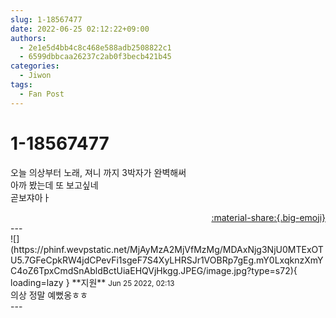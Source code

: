 ```yaml
---
slug: 1-18567477
date: 2022-06-25 02:12:22+09:00
authors:
  - 2e1e5d4bb4c8c468e588adb2508822c1
  - 6599dbbcaa26237c2ab0f3becb421b45
categories:
  - Jiwon
tags:
  - Fan Post
---
```


# 1-18567477

<div class="post-container" markdown="1">
<div class="content-container md-sidebar__scrollwrap" markdown="1">

오늘 의상부터 노래, 져니 까지 3박자가 완벽해써<br>아까 봤는데 또 보고싶네 <br>곧보쟈아ㅏ

</div>
</div>

<div style="text-align: right;" markdown="1">
<a href="https://weverse.io/fromis9/fanpost/1-18567477" style="text-align: right;">:material-share:{.big-emoji}</a>
</div>
---

<div class="comments-container md-sidebar__scrollwrap" markdown="1">
<div class="comment" markdown="1">
<div class='id-container' markdown="1">
![](https://phinf.wevpstatic.net/MjAyMzA2MjVfMzMg/MDAxNjg3NjU0MTExOTU5.7GFeCpkRW4jdCPevFi1sgeF7S4XyLHRSJr1VOBRp7gEg.mY0LxqknzXmYC4oZ6TpxCmdSnAbldBctUiaEHQVjHkgg.JPEG/image.jpg?type=s72){ loading=lazy }
**<span class="artist">지원</span>** <small>Jun 25 2022, 02:13</small><br>
</div>
<div class='comment-body' markdown="1">
의상 정말 예뻤옹ㅎㅎ
</div>
</div>
</div>
---
